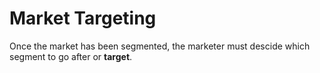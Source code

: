 # Market Targeting
Once the market has been segmented, the marketer must descide which segment to go after or **target**.
